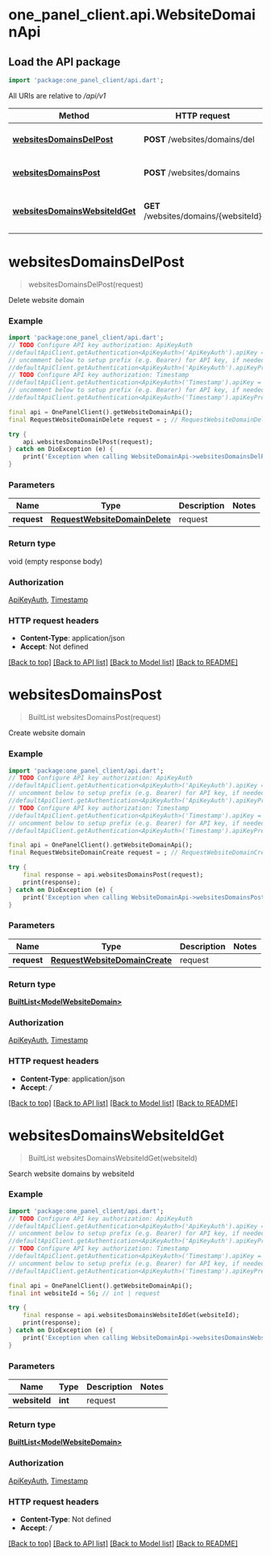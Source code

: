 # one_panel_client.api.WebsiteDomainApi

## Load the API package
```dart
import 'package:one_panel_client/api.dart';
```

All URIs are relative to */api/v1*

Method | HTTP request | Description
------------- | ------------- | -------------
[**websitesDomainsDelPost**](WebsiteDomainApi.md#websitesdomainsdelpost) | **POST** /websites/domains/del | Delete website domain
[**websitesDomainsPost**](WebsiteDomainApi.md#websitesdomainspost) | **POST** /websites/domains | Create website domain
[**websitesDomainsWebsiteIdGet**](WebsiteDomainApi.md#websitesdomainswebsiteidget) | **GET** /websites/domains/{websiteId} | Search website domains by websiteId


# **websitesDomainsDelPost**
> websitesDomainsDelPost(request)

Delete website domain

### Example
```dart
import 'package:one_panel_client/api.dart';
// TODO Configure API key authorization: ApiKeyAuth
//defaultApiClient.getAuthentication<ApiKeyAuth>('ApiKeyAuth').apiKey = 'YOUR_API_KEY';
// uncomment below to setup prefix (e.g. Bearer) for API key, if needed
//defaultApiClient.getAuthentication<ApiKeyAuth>('ApiKeyAuth').apiKeyPrefix = 'Bearer';
// TODO Configure API key authorization: Timestamp
//defaultApiClient.getAuthentication<ApiKeyAuth>('Timestamp').apiKey = 'YOUR_API_KEY';
// uncomment below to setup prefix (e.g. Bearer) for API key, if needed
//defaultApiClient.getAuthentication<ApiKeyAuth>('Timestamp').apiKeyPrefix = 'Bearer';

final api = OnePanelClient().getWebsiteDomainApi();
final RequestWebsiteDomainDelete request = ; // RequestWebsiteDomainDelete | request

try {
    api.websitesDomainsDelPost(request);
} catch on DioException (e) {
    print('Exception when calling WebsiteDomainApi->websitesDomainsDelPost: $e\n');
}
```

### Parameters

Name | Type | Description  | Notes
------------- | ------------- | ------------- | -------------
 **request** | [**RequestWebsiteDomainDelete**](RequestWebsiteDomainDelete.md)| request | 

### Return type

void (empty response body)

### Authorization

[ApiKeyAuth](../README.md#ApiKeyAuth), [Timestamp](../README.md#Timestamp)

### HTTP request headers

 - **Content-Type**: application/json
 - **Accept**: Not defined

[[Back to top]](#) [[Back to API list]](../README.md#documentation-for-api-endpoints) [[Back to Model list]](../README.md#documentation-for-models) [[Back to README]](../README.md)

# **websitesDomainsPost**
> BuiltList<ModelWebsiteDomain> websitesDomainsPost(request)

Create website domain

### Example
```dart
import 'package:one_panel_client/api.dart';
// TODO Configure API key authorization: ApiKeyAuth
//defaultApiClient.getAuthentication<ApiKeyAuth>('ApiKeyAuth').apiKey = 'YOUR_API_KEY';
// uncomment below to setup prefix (e.g. Bearer) for API key, if needed
//defaultApiClient.getAuthentication<ApiKeyAuth>('ApiKeyAuth').apiKeyPrefix = 'Bearer';
// TODO Configure API key authorization: Timestamp
//defaultApiClient.getAuthentication<ApiKeyAuth>('Timestamp').apiKey = 'YOUR_API_KEY';
// uncomment below to setup prefix (e.g. Bearer) for API key, if needed
//defaultApiClient.getAuthentication<ApiKeyAuth>('Timestamp').apiKeyPrefix = 'Bearer';

final api = OnePanelClient().getWebsiteDomainApi();
final RequestWebsiteDomainCreate request = ; // RequestWebsiteDomainCreate | request

try {
    final response = api.websitesDomainsPost(request);
    print(response);
} catch on DioException (e) {
    print('Exception when calling WebsiteDomainApi->websitesDomainsPost: $e\n');
}
```

### Parameters

Name | Type | Description  | Notes
------------- | ------------- | ------------- | -------------
 **request** | [**RequestWebsiteDomainCreate**](RequestWebsiteDomainCreate.md)| request | 

### Return type

[**BuiltList&lt;ModelWebsiteDomain&gt;**](ModelWebsiteDomain.md)

### Authorization

[ApiKeyAuth](../README.md#ApiKeyAuth), [Timestamp](../README.md#Timestamp)

### HTTP request headers

 - **Content-Type**: application/json
 - **Accept**: */*

[[Back to top]](#) [[Back to API list]](../README.md#documentation-for-api-endpoints) [[Back to Model list]](../README.md#documentation-for-models) [[Back to README]](../README.md)

# **websitesDomainsWebsiteIdGet**
> BuiltList<ModelWebsiteDomain> websitesDomainsWebsiteIdGet(websiteId)

Search website domains by websiteId

### Example
```dart
import 'package:one_panel_client/api.dart';
// TODO Configure API key authorization: ApiKeyAuth
//defaultApiClient.getAuthentication<ApiKeyAuth>('ApiKeyAuth').apiKey = 'YOUR_API_KEY';
// uncomment below to setup prefix (e.g. Bearer) for API key, if needed
//defaultApiClient.getAuthentication<ApiKeyAuth>('ApiKeyAuth').apiKeyPrefix = 'Bearer';
// TODO Configure API key authorization: Timestamp
//defaultApiClient.getAuthentication<ApiKeyAuth>('Timestamp').apiKey = 'YOUR_API_KEY';
// uncomment below to setup prefix (e.g. Bearer) for API key, if needed
//defaultApiClient.getAuthentication<ApiKeyAuth>('Timestamp').apiKeyPrefix = 'Bearer';

final api = OnePanelClient().getWebsiteDomainApi();
final int websiteId = 56; // int | request

try {
    final response = api.websitesDomainsWebsiteIdGet(websiteId);
    print(response);
} catch on DioException (e) {
    print('Exception when calling WebsiteDomainApi->websitesDomainsWebsiteIdGet: $e\n');
}
```

### Parameters

Name | Type | Description  | Notes
------------- | ------------- | ------------- | -------------
 **websiteId** | **int**| request | 

### Return type

[**BuiltList&lt;ModelWebsiteDomain&gt;**](ModelWebsiteDomain.md)

### Authorization

[ApiKeyAuth](../README.md#ApiKeyAuth), [Timestamp](../README.md#Timestamp)

### HTTP request headers

 - **Content-Type**: Not defined
 - **Accept**: */*

[[Back to top]](#) [[Back to API list]](../README.md#documentation-for-api-endpoints) [[Back to Model list]](../README.md#documentation-for-models) [[Back to README]](../README.md)

